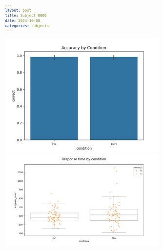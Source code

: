 ```yaml
---
layout: post
title: Subject 8000
date: 2024-10-08
categories: subjects
---
```


![](data/8000/run-7/8000_NF_acc.png)
![](data/8000/run-7/8000_NF_rt.png)
